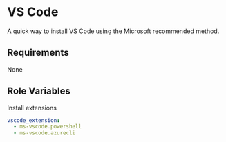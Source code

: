 VS Code
=========

A quick way to install VS Code using the Microsoft recommended method.

Requirements
------------

None

Role Variables
--------------

Install extensions

```yaml
vscode_extension:
  - ms-vscode.powershell
  - ms-vscode.azurecli
```
